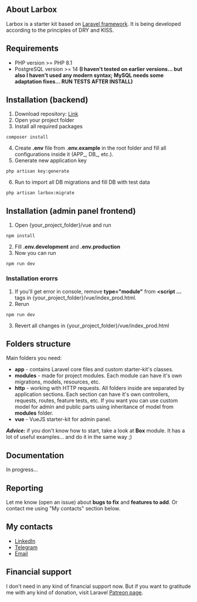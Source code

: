 ## About Larbox

Larbox is a starter kit based on [Laravel framework](https://laravel.com). It is being developed according to the principles of DRY and KISS.

## Requirements

-   PHP version >= PHP 8.1
-   PostgreSQL version >= 14 **(I haven't tested on earlier versions... but also I haven't used any modern syntax; MySQL needs some adaptation fixes... RUN TESTS AFTER INSTALL)**

## Installation (backend)

1. Download repository: [Link](https://github.com/alinskydev/larbox/archive/refs/heads/main.zip)
2. Open your project folder
3. Install all required packages
```
composer install
```
4. Create **.env** file from **.env.example** in the root folder and fill all configurations inside it (APP_, DB_, etc.).
5. Generate new application key
```
php artisan key:generate
```
6. Run to import all DB migrations and fill DB with test data
```
php artisan larbox:migrate
```

## Installation (admin panel frontend)

1. Open {your_project_folder}/vue and run
```
npm install
```
2. Fill **.env.development** and **.env.production**
3. Now you can run
```
npm run dev
```

### Installation erorrs
1. If you'll get error in console, remove **type="module"** from **<script ...** tags in {your_project_folder}/vue/index_prod.html.
2. Rerun
```
npm run dev
```
3. Revert all changes in {your_project_folder}/vue/index_prod.html

## Folders structure

Main folders you need:

-   **app** - contains Laravel core files and custom starter-kit's classes.
-   **modules** - made for project modules. Each module can have it's own migrations, models, resources, etc.
-   **http** - working with HTTP requests. All folders inside are separated by application sections. Each section can have it's own controllers, requests, routes, feature tests, etc. If you want you can use custom model for admin and public parts using inheritance of model from **modules** folder.
-   **vue** - VueJS starter-kit for admin panel.

**_Advice:_** if you don't know how to start, take a look at **Box** module. It has a lot of useful examples... and do it in the same way ;)

## Documentation

In progress...

## Reporting

Let me know (open an issue) about **bugs to fix** and **features to add**. Or contact me using "My contacts" section below.

## My contacts

-   [LinkedIn](https://www.linkedin.com/in/dmitry-alinsky)
-   [Telegram](https://t.me/alinsky)
-   [Email](mailto:alinsky.dmitry@gmail.com)

## Financial support

I don't need in any kind of financial support now. But if you want to gratitude me with any kind of donation, visit Laravel [Patreon page](https://patreon.com/taylorotwell).

